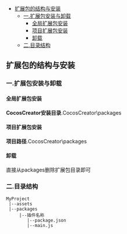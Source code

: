 <!-- TOC -->

- [扩展包的结构与安装](#扩展包的结构与安装)
    - [一.扩展包安装与卸载](#一扩展包安装与卸载)
        - [全局扩展包安装](#全局扩展包安装)
        - [项目扩展包安装](#项目扩展包安装)
        - [卸载](#卸载)
    - [二.目录结构](#二目录结构)

<!-- /TOC -->

## 扩展包的结构与安装

### 一.扩展包安装与卸载

#### 全局扩展包安装

**CocosCreator安装目录**\.CocosCreator\packages

#### 项目扩展包安装
**项目路径**\.CocosCreator\packages

#### 卸载
直接从packages删除扩展包目录即可

### 二.目录结构  

```
MyProject
 |--assets
 |--packages
     |--插件名称
        |--package.json
        |--main.js
```
